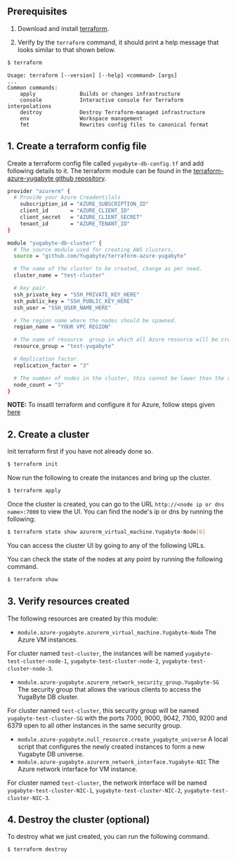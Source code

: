 
## Prerequisites

1. Download and install [terraform](https://www.terraform.io/downloads.html). 


2. Verify by the `terraform` command, it should print a help message that looks similar to that shown below.

```sh
$ terraform
```

```
Usage: terraform [--version] [--help] <command> [args]
...
Common commands:
    apply              Builds or changes infrastructure
    console            Interactive console for Terraform interpolations
    destroy            Destroy Terraform-managed infrastructure
    env                Workspace management
    fmt                Rewrites config files to canonical format
```


## 1. Create a terraform config file

Create a terraform config file called `yugabyte-db-config.tf` and add following details to it. The terraform module can be found in the [terraform-azure-yugabyte github repository](https://github.com/yugabyte/terraform-azure-yugabyte).

```sh
provider "azurerm" {
  # Provide your Azure Creadentilals 
    subscription_id = "AZURE_SUBSCRIPTION_ID"
    client_id       = "AZURE_CLIENT_ID"
    client_secret   = "AZURE_CLIENT_SECRET"
    tenant_id       = "AZURE_TENANT_ID"
}

module "yugabyte-db-cluster" {
  # The source module used for creating AWS clusters.
  source = "github.com/Yugabyte/terraform-azure-yugabyte"

  # The name of the cluster to be created, change as per need.
  cluster_name = "test-cluster"

  # key pair.
  ssh_private_key = "SSH_PRIVATE_KEY_HERE"
  ssh_public_key = "SSH_PUBLIC_KEY_HERE"
  ssh_user = "SSH_USER_NAME_HERE"

  # The region name where the nodes should be spawned.
  region_name = "YOUR VPC REGION"

  # The name of resource  group in which all Azure resource will be created. 
  resource_group = "test-yugabyte"

  # Replication factor.
  replication_factor = "3"

  # The number of nodes in the cluster, this cannot be lower than the replication factor.
  node_count = "3"
}
```

**NOTE:** To insatll terraform and configure it for Azure, follow steps given [here](https://docs.microsoft.com/en-gb/azure/virtual-machines/linux/terraform-install-configure)

## 2. Create a cluster

Init terraform first if you have not already done so.

```sh
$ terraform init
```

Now run the following to create the instances and bring up the cluster.

```sh
$ terraform apply
```

Once the cluster is created, you can go to the URL `http://<node ip or dns name>:7000` to view the UI. You can find the node's ip or dns by running the following:

```sh
$ terraform state show azurerm_virtual_machine.Yugabyte-Node[0]
```

You can access the cluster UI by going to any of the following URLs.

You can check the state of the nodes at any point by running the following command.

```sh
$ terraform show
```


## 3. Verify resources created

The following resources are created by this module:

- `module.azure-yugabyte.azurerm_virtual_machine.Yugabyte-Node` The Azure VM instances.

For cluster named `test-cluster`, the instances will be named `yugabyte-test-cluster-node-1`, `yugabyte-test-cluster-node-2`, `yugabyte-test-cluster-node-3`.

- `module.azure-yugabyte.azurerm_network_security_group.Yugabyte-SG` The security group that allows the various clients to access the YugaByte DB cluster.

For cluster named `test-cluster`, this security group will be named `yugabyte-test-cluster-SG` with the ports 7000, 9000, 9042, 7100, 9200 and 6379 open to all other instances in the same security group.

- `module.azure-yugabyte.null_resource.create_yugabyte_universe` A local script that configures the newly created instances to form a new Yugabyte DB universe.
- `module.azure-yugabyte.azurerm_network_interface.Yugabyte-NIC` The Azure network interface for VM instance. 
  
For cluster named `test-cluster`, the network interface will be named `yugabyte-test-cluster-NIC-1`, `yugabyte-test-cluster-NIC-2`, `yugabyte-test-cluster-NIC-3`.

## 4. Destroy the cluster (optional)

To destroy what we just created, you can run the following command.

```sh
$ terraform destroy
```
